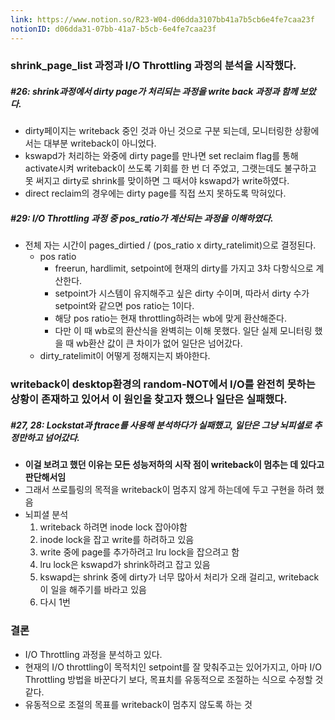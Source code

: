 ```yaml
---
link: https://www.notion.so/R23-W04-d06dda3107bb41a7b5cb6e4fe7caa23f
notionID: d06dda31-07bb-41a7-b5cb-6e4fe7caa23f
---
```

### shrink_page_list 과정과 I/O Throttling 과정의 분석을  시작했다.

##### #26: shrink과정에서 dirty page가 처리되는 과정을 write back 과정과 함께 보았다.
- dirty페이지는 writeback 중인 것과 아닌 것으로 구분 되는데, 모니터링한 상황에서는 대부분 writeback이 아니었다.
- kswapd가 처리하는 와중에 dirty page를 만나면 set reclaim flag를 통해 activate시켜 writeback이 쓰도록 기회를 한 번 더 주었고, 그랫는데도 불구하고 못 써지고 dirty로 shrink를 맞이하면 그 때서야 kswapd가 write하였다.
- direct reclaim의 경우에는 dirty page를 직접 쓰지 못하도록 막혀있다.


##### #29: I/O Throttling 과정 중 pos_ratio가 계산되는 과정을 이해하였다.
- 전체 자는 시간이 pages_dirtied / (pos_ratio x dirty_ratelimit)으로 결정된다.
	- pos ratio
		- freerun, hardlimit, setpoint에 현재의 dirty를 가지고 3차 다항식으로 계산한다.
		- setpoint가 시스템이 유지해주고 싶은 dirty 수이며, 따라서 dirty 수가 setpoint와 같으면 pos ratio는 1이다.
		- 해당 pos ratio는 현재 throttling하려는 wb에 맞게 환산해준다.
		- 다만 이 때 wb로의 환산식을 완벽히는 이해 못했다. 일단 실제 모니터링 했을 때 wb환산 값이 큰 차이가 없어 일단은 넘어갔다.
	- dirty_ratelimit이 어떻게 정해지는지 봐야한다.


### writeback이 desktop환경의 random-NOT에서 I/O를 완전히 못하는 상황이  존재하고 있어서 이 원인을 찾고자 했으나 일단은 실패했다.

##### #27, 28: Lockstat과 ftrace를 사용해 분석하다가 실패했고, 일단은 그냥 뇌피셜로 추정만하고 넘어갔다.
- **이걸 보려고 했던 이유는 모든 성능저하의 시작 점이 writeback이 멈추는 데 있다고 판단해서임**
- 그래서 쓰로틀링의 목적을 writeback이 멈추지 않게 하는데에 두고 구현을 하려 했음
- 뇌피셜 분석
	1. writeback 하려면 inode lock 잡아야함
	2. inode lock을 잡고 write를 하려하고 있음
	3. write 중에 page를 추가하려고 lru lock을 잡으려고 함
	4. lru lock은 kswapd가 shrink하려고 잡고 있음
	5. kswapd는 shrink 중에 dirty가 너무 많아서 처리가 오래 걸리고, writeback이 일을 해주기를 바라고 있음
	6. 다시 1번

### 결론
- I/O Throttling 과정을 분석하고 있다.
- 현재의 I/O throttling이 목적치인 setpoint를 잘 맞춰주고는 있어가지고, 아마 I/O Throttling 방법을 바꾼다기 보다, 목표치를 유동적으로 조절하는 식으로 수정할 것 같다.
- 유동적으로 조절의 목표를 writeback이 멈추지 않도록 하는 것